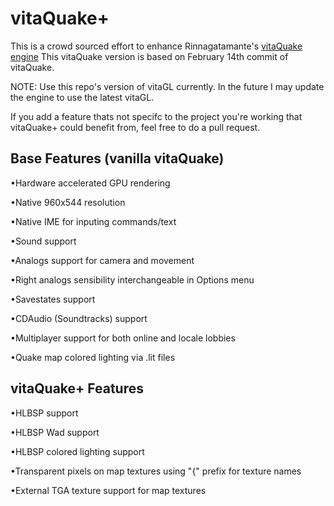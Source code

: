 # vitaQuake+

This is a crowd sourced effort to enhance Rinnagatamante's [vitaQuake engine](https://github.com/Rinnegatamante/vitaQuake)
This vitaQuake version is based on February 14th commit of vitaQuake.

NOTE: Use this repo's version of vitaGL currently. In the future I may update the engine to use the latest vitaGL.

If you add a feature thats not specifc to the project you're working that vitaQuake+ could benefit from, feel free to do a pull request.

## Base Features (vanilla vitaQuake)
•Hardware accelerated GPU rendering

•Native 960x544 resolution

•Native IME for inputing commands/text

•Sound support

•Analogs support for camera and movement

•Right analogs sensibility interchangeable in Options menu

•Savestates support

•CDAudio (Soundtracks) support

•Multiplayer support for both online and locale lobbies

•Quake map colored lighting via .lit files


## vitaQuake+ Features
•HLBSP support

•HLBSP Wad support

•HLBSP colored lighting support

•Transparent pixels on map textures using "{" prefix for texture names

•External TGA texture support for map textures

